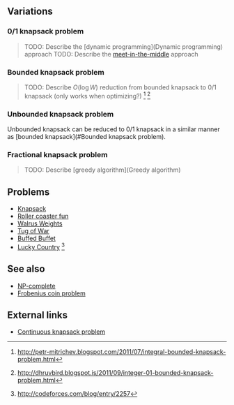 ## Variations

### 0/1 knapsack problem
> TODO: Describe the [dynamic programming](Dynamic programming) approach
> TODO: Describe the [meet-in-the-middle](Meet-in-the-middle) approach

### Bounded knapsack problem
> TODO: Describe $O(\log W)$ reduction from bounded knapsack to 0/1 knapsack (only works when optimizing?) [^1] [^2]

### Unbounded knapsack problem
Unbounded knapsack can be reduced to 0/1 knapsack in a similar manner as [bounded knapsack](#Bounded knapsack problem).

### Fractional knapsack problem
> TODO: Describe [greedy algorithm](Greedy algorithm)

## Problems
* [Knapsack](https://open.kattis.com/problems/knapsack)
* [Roller coaster fun](https://open.kattis.com/problems/rollercoasterfun)
* [Walrus Weights](https://open.kattis.com/problems/walrusweights)
* [Tug of War](http://www.boi2015.mimuw.edu.pl/useruploads/files/boi2015-day2.pdf)
* [Buffed Buffet](https://open.kattis.com/problems/buffet)
* [Lucky Country](http://codeforces.com/problemset/problem/95/E) [^3]

## See also
* [NP-complete]()
* [Frobenius coin problem]()

## External links
* [Continuous knapsack problem](https://en.wikipedia.org/wiki/Continuous_knapsack_problem)

[^1]: <http://petr-mitrichev.blogspot.com/2011/07/integral-bounded-knapsack-problem.html>
[^2]: <http://dhruvbird.blogspot.is/2011/09/integer-01-bounded-knapsack-problem.html>
[^3]: <http://codeforces.com/blog/entry/2257>
